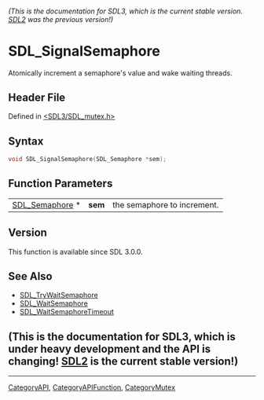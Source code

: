 ###### (This is the documentation for SDL3, which is the current stable version. [SDL2](https://wiki.libsdl.org/SDL2/) was the previous version!)
# SDL_SignalSemaphore

Atomically increment a semaphore's value and wake waiting threads.

## Header File

Defined in [<SDL3/SDL_mutex.h>](https://github.com/libsdl-org/SDL/blob/main/include/SDL3/SDL_mutex.h)

## Syntax

```c
void SDL_SignalSemaphore(SDL_Semaphore *sem);
```

## Function Parameters

|                                  |         |                             |
| -------------------------------- | ------- | --------------------------- |
| [SDL_Semaphore](SDL_Semaphore) * | **sem** | the semaphore to increment. |

## Version

This function is available since SDL 3.0.0.

## See Also

- [SDL_TryWaitSemaphore](SDL_TryWaitSemaphore)
- [SDL_WaitSemaphore](SDL_WaitSemaphore)
- [SDL_WaitSemaphoreTimeout](SDL_WaitSemaphoreTimeout)


## (This is the documentation for SDL3, which is under heavy development and the API is changing! [SDL2](https://wiki.libsdl.org/SDL2/) is the current stable version!)



----
[CategoryAPI](CategoryAPI), [CategoryAPIFunction](CategoryAPIFunction), [CategoryMutex](CategoryMutex)

